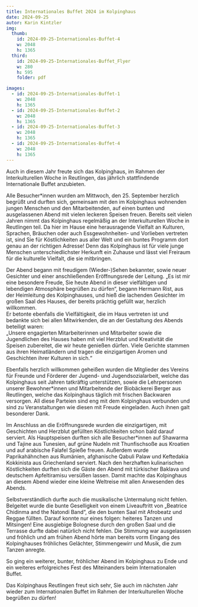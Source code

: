 ```yaml
---
title: Internationales Buffet 2024 im Kolpinghaus
date: 2024-09-25
autor: Karin Kintzler
img:
  thumb:
    id: 2024-09-25-Internationales-Buffet-4
    w: 2048
    h: 1365
  third: 
    id: 2024-09-25-Internationales-Buffet_Flyer 
    w: 280 
    h: 595
    folder: pdf

images:
  - id: 2024-09-25-Internationales-Buffet-1
    w: 2048
    h: 1365
  - id: 2024-09-25-Internationales-Buffet-2
    w: 2048
    h: 1365
  - id: 2024-09-25-Internationales-Buffet-3
    w: 2048
    h: 1365
  - id: 2024-09-25-Internationales-Buffet-4
    w: 2048
    h: 1365
---
```

Auch in diesem Jahr freute sich das Kolpinghaus, im Rahmen der Interkulturellen Woche in Reutlingen, das jährlich stattfindende Internationale Buffet anzubieten. 
<!--mehr-->
Alle Besucher\*innen wurden am Mittwoch, den 25. September herzlich begrüßt und durften sich, gemeinsam mit den im Kolpinghaus wohnenden jungen Menschen und den Mitarbeitenden, auf einen bunten und ausgelassenen Abend mit vielen leckeren Speisen freuen.
Bereits seit vielen Jahren nimmt das Kolpinghaus regelmäßig an der Interkulturellen Woche in Reutlingen teil. Da hier im Hause eine herausragende Vielfalt an Kulturen, Sprachen, Bräuchen oder auch Essgewohnheiten- und Vorlieben vertreten ist, sind Sie für Köstlichkeiten aus aller Welt und ein buntes Programm dort genau an der richtigen Adresse! Denn das Kolpinghaus ist für viele junge Menschen unterschiedlichster Herkunft ein Zuhause und lässt viel Freiraum für die kulturelle Vielfalt, die sie mitbringen.

Der Abend begann mit freudigem (Wieder-)Sehen bekannter, sowie neuer Gesichter und einer anschließenden Eröffnungsrede der Leitung. 
„Es ist mir eine besondere Freude, Sie heute Abend in dieser vielfältigen und lebendigen Atmosphäre begrüßen zu dürfen“, begann Hermann Rist, aus der Heimleitung des Kolpinghauses, und hieß die lachenden Gesichter im großen Saal des Hauses, der bereits prächtig gefüllt war, herzlich willkommen.  
Er betonte ebenfalls die Vielfältigkeit, die im Haus vertreten ist und bedankte sich bei allen Mitwirkenden, die an der Gestaltung des Abends beteiligt waren:   
„Unsere engagierten Mitarbeiterinnen und Mitarbeiter sowie die Jugendlichen des Hauses haben mit viel Herzblut und Kreativität die Speisen zubereitet, die wir heute genießen dürfen. Viele Gerichte stammen aus ihren Heimatländern und tragen die einzigartigen Aromen und Geschichten ihrer Kulturen in sich.“ 

Ebenfalls herzlich willkommen geheißen wurden die Mitglieder des Vereins für Freunde und Förderer der Jugend- und Jugendsozialarbeit, welche das Kolpinghaus seit Jahren tatkräftig unterstützen, sowie die Lehrpersonen unserer Bewohner\*innen und Mitarbeitende der Biobäckerei Berger aus Reutlingen, welche das Kolpinghaus täglich mit frischen Backwaren versorgen.
All diese Parteien sind eng mit dem Kolpinghaus verbunden und sind zu Veranstaltungen wie diesen mit Freude eingeladen. Auch ihnen galt besonderer Dank.

Im Anschluss an die Eröffnungsrede wurden die einzigartigen, mit Geschichten und Herzblut gefüllten Köstlichkeiten schon bald darauf serviert. 
Als Hauptspeisen durften sich alle Besucher*innen auf Shawarma und Tajine aus Tunesien, auf grüne Nudeln mit Thunfischsoße aus Kroatien und auf arabische Falafel Spieße freuen. 
Außerdem wurde Paprikahähnchen aus Rumänien, afghanische Qabuli Palaw und Keftedakia Kokkinista aus Griechenland serviert. 
Nach den herzhaften kulinarischen Köstlichkeiten durften sich die Gäste den Abend mit türkischer Baklava und deutschem Apfeltiramisu versüßen lassen. 
Damit machte das Kolpinghaus an diesem Abend wieder eine kleine Weltreise mit allen Anwesenden des Abends.

Selbstverständlich durfte auch die musikalische Untermalung nicht fehlen. Belgeitet wurde die bunte Geselligkeit von einem Liveauftritt von „Beatrice Chidinma and the Natondi Band“, die den bunten Saal mit Afrobeatz und Reggae füllten. 
Darauf konnte nur eines folgen: heiteres Tanzen und Mitsingen! 
Eine ausgiebige Bolognese durch den großen Saal und die Terrasse durfte dabei natürlich nicht fehlen. Die Stimmung war ausgelassen und fröhlich und am frühen Abend hörte man bereits vorm Eingang des Kolpinghauses fröhliches Gelächter, Stimmengewirr und Musik, die zum Tanzen anregte.

So ging ein weiterer, bunter, fröhlicher Abend im Kolpinghaus zu Ende und ein weiteres erfolgreiches Fest des Miteinanders beim Internationalen Buffet.

Das Kolpinghaus Reutlingen freut sich sehr, Sie auch im nächsten Jahr wieder zum Internationalen Buffet im Rahmen der Interkulturellen Woche begrüßen zu dürfen!
